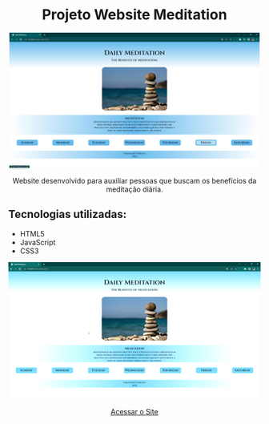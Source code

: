 <h1 align="center">Projeto Website Meditation</h1>

<div align="center">
<img src="1.jpg" width="500px">
</div>


<p align="center">Website desenvolvido para auxiliar pessoas que buscam os benefícios da meditação diária.</p>

<h2>Tecnologias utilizadas:</h2>
<ul>
<li>HTML5</li>
<li>JavaScript</li>
<li>CSS3</li>
</ul>



  <p align="center">
    <img src="fucionando.gif" alt="nao foi"/>
  </p>


<div align="center"><a href="https://mendesvinicius7575.github.io/Projeto-Website-Meditation/index.html" target="_blank">Acessar o Site</a></div>
